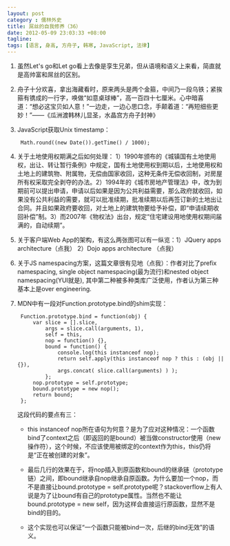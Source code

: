```yaml
---
layout: post
category : 儒林外史
title: 屌丝的自我修养（36）
date: 2012-05-09 23:03:33 +08:00
tagline:
tags: [语言, 身高, 方舟子, 韩寒, JavaScript, 法律]
---
```


1. 虽然Let's go和Let go看上去像是孪生兄弟，但从语境和语义上来看，简直就是高帅富和屌丝的区别。

2. 舟子十分欢喜，拿出海藏看时，原来两头是两个金箍，中间乃一段乌铁；紧挨箍有镌成的一行字，唤做“如意桌球棒”，高一百四十七厘米。心中暗喜道：“想必这宝贝如人意！”一边走，一边心思口念，手颠着道：“再短细些更妙！”——《瓜洲渡韩林儿显圣，水晶宫方舟子封神》

3. JavaScript获取Unix timestamp： 

        Math.round((new Date()).getTime() / 1000);

4. 关于土地使用权期满之后如何处理： 1）1990年颁布的《城镇国有土地使用权，出让、转让暂行条例》中规定，国有土地使用权到期以后，土地使用权和土地上的建筑物、附属物，无偿由国家收回，这种无条件无偿收回制，对房屋所有权采取完全剥夺的办法。2）1994年的《城市房地产管理法》中，改为到期前可以提出申请，申请以后如果是因为公共利益需要，那么政府就收回，如果没有公共利益的需要，就可以批准续期，批准续期以后再签订新的土地出让合同。并且如果政府要收回，对土地上的建筑物要给予补偿，即“申请续期收回补偿”制。3）而2007年《物权法》出台，规定“住宅建设用地使用权期间届满的，自动续期”。

5. 关于客户端Web App的架构，有这么两张图可以有一纵览：1）JQuery apps architecture（点我） 2）Dojo apps architecture （点我）

6. 关于JS namespacing方案，这篇文章很有见地（点我）：作者对比了prefix namespacing, single object namespacing(最为流行)和nested object namespacing(YUI就是), 其中第二种被多种类库广泛使用，作者认为第三种基本上是over engineering.

7. MDN中有一段对Function.prototype.bind的shim实现：

        Function.prototype.bind = function(obj) {
            var slice = [].slice, 
                args = slice.call(arguments, 1), 
                self = this, 
                nop = function() {}, 
                bound = function() { 
                    console.log(this instanceof nop); 
                    return self.apply(this instanceof nop ? this : (obj || {}), 
                    args.concat( slice.call(arguments) ) ); 
                }; 
            nop.prototype = self.prototype; 
            bound.prototype = new nop(); 
            return bound; 
        };

    这段代码的要点有三：
    * this instanceof nop所在语句为何意？是为了应对这种情况：一个函数bind了context之后（即返回的是bound）被当做constructor使用（new操作符），这个时候，不应该使用被绑定的context作为this，this仍将是“正在被创建的对象”。

    * 最后几行的效果在于，将nop插入到原函数和bound的继承链（prototype链）之间，即bound继承自nop继承自原函数。为什么要加一个nop，而不是直接让bound.prototype = self.prototype呢？stackoverflow上有人说是为了让bound有自己的prototype属性。当然也不能让bound.prototype = new self，因为这样会直接运行原函数，显然不是bind的目的。

    * 这个实现也可以保证“一个函数只能被bind一次，后继的bind无效”的语义。

